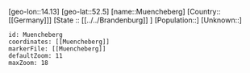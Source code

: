 ﻿---
location: [52.5,14.13]
mapzoom: [7,12] 
mapmarker: city 
type: City
tags:
- geo/City


SpocWebEntityId: 32669
isDeleted: false
confidential: public

---
[geo-lon::14.13]
[geo-lat::52.5]
[name::Muencheberg]
[Country::[[Germany]]]
[State :: [[../../Brandenburg]] ]
[Population::]
[Unknown::]


```leaflet
id: Muencheberg
coordinates: [[Muencheberg]]
markerFile: [[Muencheberg]]
defaultZoom: 11 
maxZoom: 18
```
